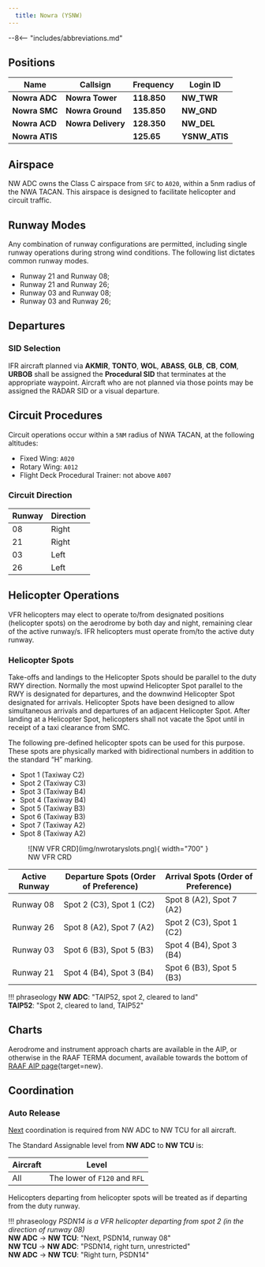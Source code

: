 ```yaml
---
  title: Nowra (YSNW)
---
```


--8<-- "includes/abbreviations.md"

## Positions

| Name               | Callsign       | Frequency        | Login ID              |
| ------------------ | -------------- | ---------------- | --------------------------------------|
| **Nowra ADC**    | **Nowra Tower**  | **118.850**         | **NW_TWR**        |
| **Nowra SMC**   | **Nowra Ground**  | **135.850**        | **NW_GND**        |
| **Nowra ACD**    | **Nowra Delivery**  | **128.350**         | **NW_DEL**       |
| **Nowra ATIS**    |  | **125.65**         | **YSNW_ATIS**       |


## Airspace
NW ADC owns the Class C airspace from `SFC` to `A020`, within a 5nm radius of the NWA TACAN. This airspace is designed to facilitate helicopter and circuit traffic.

## Runway Modes
Any combination of runway configurations are permitted, including single runway operations during strong wind conditions. The following list dictates common runway modes.

- Runway 21 and Runway 08;  
- Runway 21 and Runway 26;  
- Runway 03 and Runway 08;  
- Runway 03 and Runway 26;   

## Departures
### SID Selection
IFR aircraft planned via **AKMIR**, **TONTO**, **WOL**, **ABASS**, **GLB**, **CB**, **COM**, **URBOB** shall be assigned the **Procedural SID** that terminates at the appropriate waypoint.
Aircraft who are not planned via those points may be assigned the RADAR SID or a visual departure. 

## Circuit Procedures

Circuit operations occur within a `5NM` radius of NWA TACAN, at the following altitudes:

- Fixed Wing: `A020`
- Rotary Wing: `A012`
- Flight Deck Procedural Trainer: not above `A007`

### Circuit Direction
| Runway | Direction |
| ------ | ----------|
| 08     | Right  |
| 21     | Right |
| 03     | Left |
| 26     | Left |

## Helicopter Operations
VFR helicopters may elect to operate to/from designated positions (helicopter spots) on the aerodrome by both day and night, remaining clear of the active runway/s. IFR helicopters must operate from/to the active duty runway.

### Helicopter Spots
Take-offs and landings to the Helicopter Spots should be parallel to the duty RWY direction. Normally the most upwind Helicopter Spot parallel to the RWY is designated for departures, and the downwind Helicopter Spot designated for arrivals. Helicopter Spots have been designed to allow simultaneous arrivals and departures of an adjacent Helicopter Spot. After landing at a Helicopter Spot, helicopters shall not vacate the Spot until in receipt of a taxi clearance from SMC.

The following pre-defined helicopter spots can be used for this purpose. These spots are physically marked with bidirectional numbers in addition to the standard “H” marking.

- Spot 1 (Taxiway C2)
- Spot 2 (Taxiway C3)
- Spot 3 (Taxiway B4)
- Spot 4 (Taxiway B4)
- Spot 5 (Taxiway B3)
- Spot 6 (Taxiway B3)
- Spot 7 (Taxiway A2)
- Spot 8 (Taxiway A2)

<figure markdown>
![NW VFR CRD](img/nwrotaryslots.png){ width="700" }
<figcaption>NW VFR CRD</figcaption>
</figure>

| Active Runway | Departure Spots (Order of Preference) | Arrival Spots (Order of Preference) |
|---------------|----------------------------------------|-------------------------------------|
| Runway 08     | Spot 2 (C3), Spot 1 (C2)               | Spot 8 (A2), Spot 7 (A2)            |
| Runway 26     | Spot 8 (A2), Spot 7 (A2)               | Spot 2 (C3), Spot 1 (C2)            |
| Runway 03     | Spot 6 (B3), Spot 5 (B3)               | Spot 4 (B4), Spot 3 (B4)            |
| Runway 21     | Spot 4 (B4), Spot 3 (B4)               | Spot 6 (B3), Spot 5 (B3)            |

!!! phraseology
    **NW ADC**: "TAIP52, spot 2, cleared to land"  
    **TAIP52**: "Spot 2, cleared to land, TAIP52"

## Charts
Aerodrome and instrument approach charts are available in the AIP, or otherwise in the RAAF TERMA document, available towards the bottom of [RAAF AIP page](https://ais-af.airforce.gov.au/australian-aip){target=new}.

## Coordination
### Auto Release
[Next](../../controller-skills/coordination.md#next) coordination is required from NW ADC to NW TCU for all aircraft.

The Standard Assignable level from **NW ADC** to **NW TCU** is:

| Aircraft | Level |
| -------- | ----- |
| All | The lower of `F120` and `RFL` | 

Helicopters departing from helicopter spots will be treated as if departing from the duty runway.

!!! phraseology
    *PSDN14 is a VFR helicopter departing from spot 2 (in the direction of runway 08)*  
    <span class="hotline">**NW ADC** -> **NW TCU**</span>: "Next, PSDN14, runway 08"  
    <span class="hotline">**NW TCU** -> **NW ADC**</span>: "PSDN14, right turn, unrestricted"  
    <span class="hotline">**NW ADC** -> **NW TCU**</span>: "Right turn, PSDN14"